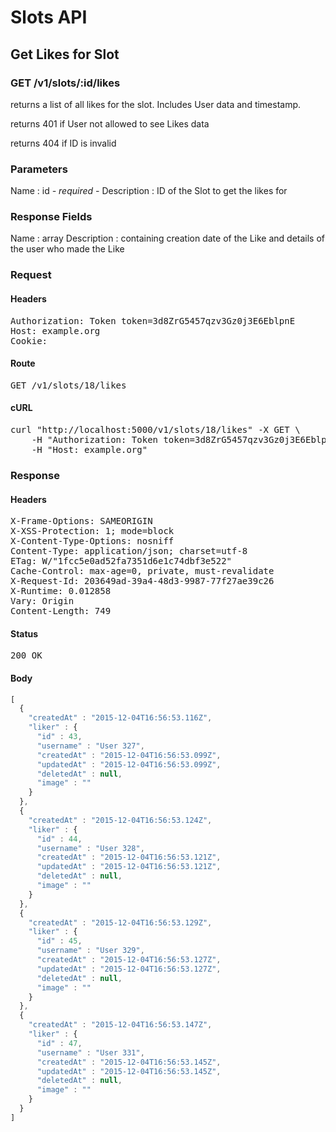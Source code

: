# Slots API

## Get Likes for Slot

### GET /v1/slots/:id/likes

returns a list of all likes for the slot. Includes User data and timestamp.

returns 401 if User not allowed to see Likes data

returns 404 if ID is invalid

### Parameters

Name : id *- required -*
Description : ID of the Slot to get the likes for


### Response Fields

Name : array
Description : containing creation date of the Like and details of the user who made the Like

### Request

#### Headers

<pre>Authorization: Token token=3d8ZrG5457qzv3Gz0j3E6EblpnE
Host: example.org
Cookie: </pre>

#### Route

<pre>GET /v1/slots/18/likes</pre>

#### cURL

<pre class="request">curl &quot;http://localhost:5000/v1/slots/18/likes&quot; -X GET \
	-H &quot;Authorization: Token token=3d8ZrG5457qzv3Gz0j3E6EblpnE&quot; \
	-H &quot;Host: example.org&quot;</pre>

### Response

#### Headers

<pre>X-Frame-Options: SAMEORIGIN
X-XSS-Protection: 1; mode=block
X-Content-Type-Options: nosniff
Content-Type: application/json; charset=utf-8
ETag: W/&quot;1fcc5e0ad52fa7351d6e1c74dbf3e522&quot;
Cache-Control: max-age=0, private, must-revalidate
X-Request-Id: 203649ad-39a4-48d3-9987-77f27ae39c26
X-Runtime: 0.012858
Vary: Origin
Content-Length: 749</pre>

#### Status

<pre>200 OK</pre>

#### Body

```javascript
[
  {
    "createdAt" : "2015-12-04T16:56:53.116Z",
    "liker" : {
      "id" : 43,
      "username" : "User 327",
      "createdAt" : "2015-12-04T16:56:53.099Z",
      "updatedAt" : "2015-12-04T16:56:53.099Z",
      "deletedAt" : null,
      "image" : ""
    }
  },
  {
    "createdAt" : "2015-12-04T16:56:53.124Z",
    "liker" : {
      "id" : 44,
      "username" : "User 328",
      "createdAt" : "2015-12-04T16:56:53.121Z",
      "updatedAt" : "2015-12-04T16:56:53.121Z",
      "deletedAt" : null,
      "image" : ""
    }
  },
  {
    "createdAt" : "2015-12-04T16:56:53.129Z",
    "liker" : {
      "id" : 45,
      "username" : "User 329",
      "createdAt" : "2015-12-04T16:56:53.127Z",
      "updatedAt" : "2015-12-04T16:56:53.127Z",
      "deletedAt" : null,
      "image" : ""
    }
  },
  {
    "createdAt" : "2015-12-04T16:56:53.147Z",
    "liker" : {
      "id" : 47,
      "username" : "User 331",
      "createdAt" : "2015-12-04T16:56:53.145Z",
      "updatedAt" : "2015-12-04T16:56:53.145Z",
      "deletedAt" : null,
      "image" : ""
    }
  }
]
```
